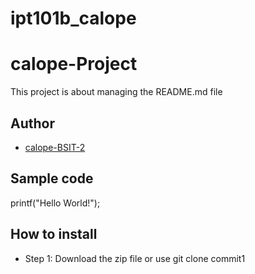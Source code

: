 # ipt101b_calope
# calope-Project
This project is about managing the README.md file
## Author
* [calope-BSIT-2](https://github.com/seancliffordc-BSIT-2)
## Sample code
printf("Hello World!");
## How to install 
* Step 1: Download the zip file or use git clone
commit1
